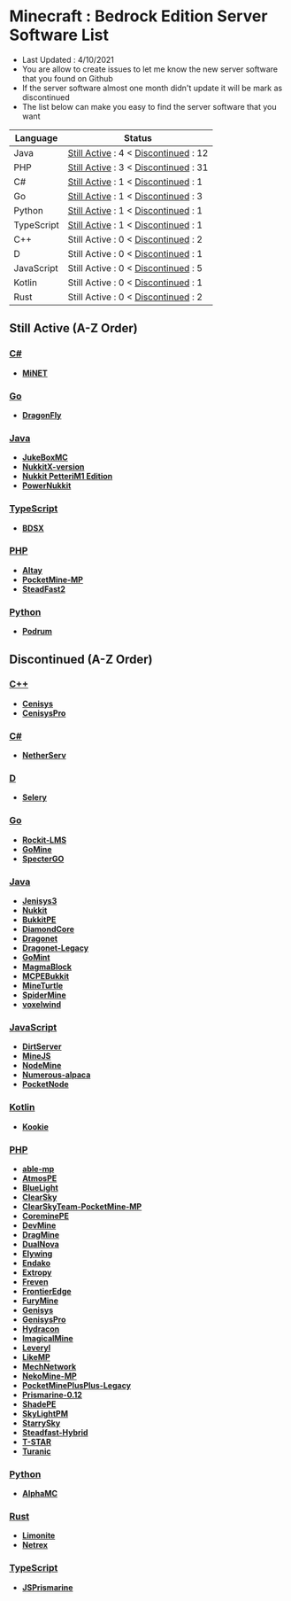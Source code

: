 
# Minecraft : Bedrock Edition Server Software List
  - Last Updated : 4/10/2021
  - You are allow to create issues to let me know the new server software that you found on Github
  - If the server software almost one month didn't update it will be mark as discontinued
  - The list below can make you easy to find the server software that you want 
  
| Language | Status |
| ------ | ------ |
| Java | [Still Active](https://github.com/xinghao2003/MCPE-ServerSoftware-List/blob/master/README.md#java) : 4 < [Discontinued](https://github.com/xinghao2003/MCPE-ServerSoftware-List/blob/master/README.md#java-1) : 12 |
| PHP | [Still Active](https://github.com/xinghao2003/MCPE-ServerSoftware-List/blob/master/README.md#php) : 3 < [Discontinued](https://github.com/xinghao2003/MCPE-ServerSoftware-List/blob/master/README.md#php-1) : 31 |
| C# | [Still Active](https://github.com/xinghao2003/MCPE-ServerSoftware-List/blob/master/README.md#c) : 1 < [Discontinued](https://github.com/xinghao2003/MCPE-ServerSoftware-List/blob/master/README.md#c-1) : 1 |
| Go | [Still Active](https://github.com/xinghao2003/MCPE-ServerSoftware-List/blob/master/README.md#go) : 1 < [Discontinued](https://github.com/xinghao2003/MCPE-ServerSoftware-List/blob/master/README.md#go-1) : 3 |
| Python | [Still Active](https://github.com/xinghao2003/MCPE-ServerSoftware-List/blob/master/README.md#python) : 1 < [Discontinued](https://github.com/xinghao2003/MCPE-ServerSoftware-List/blob/master/README.md#python-1) : 1 |
| TypeScript | [Still Active](https://github.com/xinghao2003/MCPE-ServerSoftware-List/blob/master/README.md#typescript) : 1 < [Discontinued](https://github.com/xinghao2003/MCPE-ServerSoftware-List/blob/master/README.md#typescript-1) : 1 |
| C++ | Still Active : 0 < [Discontinued](https://github.com/xinghao2003/MCPE-ServerSoftware-List/blob/master/README.md#c-2) : 2 |
| D | Still Active : 0 < [Discontinued](https://github.com/xinghao2003/MCPE-ServerSoftware-List/blob/master/README.md#d) : 1 |
| JavaScript | Still Active : 0 < [Discontinued](https://github.com/xinghao2003/MCPE-ServerSoftware-List/blob/master/README.md#javascript) : 5 |
| Kotlin | Still Active : 0 < [Discontinued](https://github.com/xinghao2003/MCPE-ServerSoftware-List/blob/master/README.md#kotlin) : 1 |
| Rust | Still Active : 0 < [Discontinued](https://github.com/xinghao2003/MCPE-ServerSoftware-List/blob/master/README.md#rust) : 2 |

## Still Active (A-Z Order)

### [C#](https://github.com/xinghao2003/MCPE-ServerSoftware-List/blob/master/README.md#minecraft--bedrock-edition-server-software-list)
* __[MiNET](https://github.com/NiclasOlofsson/MiNET)__

### [Go](https://github.com/xinghao2003/MCPE-ServerSoftware-List/blob/master/README.md#minecraft--bedrock-edition-server-software-list)
* __[DragonFly](https://github.com/df-mc/dragonfly)__

### [Java](https://github.com/xinghao2003/MCPE-ServerSoftware-List/blob/master/README.md#minecraft--bedrock-edition-server-software-list)
* __[JukeBoxMC](https://github.com/LucGamesYT/JukeboxMC)__
* __[NukkitX-version](https://github.com/NukkitX/Nukkit)__
* __[Nukkit PetteriM1 Edition](https://github.com/PetteriM1/NukkitPetteriM1Edition)__
* __[PowerNukkit](https://github.com/PowerNukkit/PowerNukkit)__

### [TypeScript](https://github.com/xinghao2003/MCPE-ServerSoftware-List/blob/master/README.md#minecraft--bedrock-edition-server-software-list)
* __[BDSX](https://github.com/bdsx/bdsx)__

### [PHP](https://github.com/xinghao2003/MCPE-ServerSoftware-List/blob/master/README.md#minecraft--bedrock-edition-server-software-list)
* __[Altay](https://github.com/TuranicTeam/Altay)__
* __[PocketMine-MP](https://github.com/pmmp/PocketMine-MP)__
* __[SteadFast2](https://github.com/Hydreon/Steadfast2)__

### [Python](https://github.com/xinghao2003/MCPE-ServerSoftware-List/blob/master/README.md#minecraft--bedrock-edition-server-software-list)
* __[Podrum](https://github.com/Podrum/Podrum)__

## Discontinued (A-Z Order)

### [C++](https://github.com/xinghao2003/MCPE-ServerSoftware-List/blob/master/README.md#minecraft--bedrock-edition-server-software-list)
* __[Cenisys](https://github.com/iTXTech/Cenisys)__
* __[CenisysPro](https://github.com/GenisysPro/CenisysPro)__

### [C#](https://github.com/xinghao2003/MCPE-ServerSoftware-List/blob/master/README.md#minecraft--bedrock-edition-server-software-list)
* __[NetherServ](https://github.com/protosleep/NetherServ)__

### [D](https://github.com/xinghao2003/MCPE-ServerSoftware-List/blob/master/README.md#minecraft--bedrock-edition-server-software-list)
* __[Selery](https://github.com/sel-project/selery)__

### [Go](https://github.com/xinghao2003/MCPE-ServerSoftware-List/blob/master/README.md#minecraft--bedrock-edition-server-software-list)
* __[Rockit-LMS](https://github.com/cr0sh/Rockit-LMS)__
* __[GoMine](https://github.com/Irmine/GoMine)__
* __[SpecterGO](https://github.com/SpecterTeam/SpecterGO)__

### [Java](https://github.com/xinghao2003/MCPE-ServerSoftware-List/blob/master/README.md#minecraft--bedrock-edition-server-software-list)
* __[Jenisys3](https://github.com/FrontierDevs/Jenisys3)__
* __[Nukkit](https://github.com/Nukkit/Nukkit)__
* __[BukkitPE](https://github.com/BukkitPE/BukkitPE)__
* __[DiamondCore](https://github.com/DRAGKILLS/DiamondCore)__
* __[Dragonet](https://github.com/DragonetMC/Dragonet)__
* __[Dragonet-Legacy](https://github.com/DragonetMC/Dragonet-Legacy)__
* __[GoMint](https://github.com/GoMint/GoMint)__
* __[MagmaBlock](https://github.com/PrismarineMC/MagmaBlock)__
* __[MCPEBukkit](https://github.com/MCPEBukkit/MCPEBukkit)__
* __[MineTurtle](https://github.com/MCPEBukkit/MineTurtle)__
* __[SpiderMine](https://github.com/QuantumWorks/SpiderMine)__
* __[voxelwind](https://github.com/voxelwind/voxelwind)__

### [JavaScript](https://github.com/xinghao2003/MCPE-ServerSoftware-List/blob/master/README.md#minecraft--bedrock-edition-server-software-list)
* __[DirtServer](https://github.com/Falkirks/DirtServer)__
* __[MineJS](https://github.com/organization/MineJS)__
* __[NodeMine](https://github.com/NodeMine/NodeMine)__
* __[Numerous-alpaca](https://github.com/numerous-alpaca/numerous-alpaca)__
* __[PocketNode](https://github.com/PocketNode/PocketNode)__

### [Kotlin](https://github.com/xinghao2003/MCPE-ServerSoftware-List/blob/master/README.md#minecraft--bedrock-edition-server-software-list)
* __[Kookie](https://github.com/organization/Kookie)__

### [PHP](https://github.com/xinghao2003/MCPE-ServerSoftware-List/blob/master/README.md#minecraft--bedrock-edition-server-software-list)
* __[able-mp](https://github.com/AbleUnion/able-mp)__
* __[AtmosPE](https://github.com/AtmosPE/AtmosPE)__
* __[BlueLight](https://github.com/BlueLightJapan/BlueLight)__
* __[ClearSky](https://github.com/ClearSkyTeam/ClearSky)__
* __[ClearSkyTeam-PocketMine-MP](https://github.com/ClearSkyTeam/PocketMine-MP)__
* __[CoreminePE](https://github.com/starfury1927/CoreminePE)__
* __[DevMine](https://github.com/MineCode-Devs/DevMine)__
* __[DragMine](https://github.com/DragMineTeam/DragMine)__
* __[DualNova](https://github.com/DualNova-Team/DualNova)__
* __[Elywing](https://github.com/H4PM/Elywing)__
* __[Endako](https://github.com/LeronDoesGM/Endako)__
* __[Extropy](https://github.com/ConflictPE/Extropy)__
* __[Freven](https://github.com/FrevenTeam/Freven)__
* __[FrontierEdge](https://github.com/FrontierDevs/FrontierEdge)__
* __[FuryMine](https://github.com/XFuryMCPE/FuryMine)__
* __[Genisys](https://github.com/iTXTech/Genisys)__
* __[GenisysPro](https://github.com/GenisysPro/GenisysPro)__
* __[Hydracon](https://github.com/E-DevPM/Hydracon)__
* __[ImagicalMine](https://github.com/ImagicalMine/ImagicalMine)__
* __[Leveryl](https://github.com/LeverylTeam/Leveryl)__
* __[LikeMP](https://github.com/LikeMP-BE/LikeMP)__
* __[MechNetwork](https://github.com/MechRalph04/MechNetwork)__
* __[NekoMine-MP](https://github.com/Nekiechan/NekoMine-MP)__
* __[PocketMinePlusPlus-Legacy](https://github.com/PrismarineMC/PocketMinePlusPlus-Legacy)__
* __[Prismarine-0.12](https://github.com/PrismarineMC/Prismarine-0.12)__
* __[ShadePE](https://github.com/ExplodingPE/ShadePE)__
* __[SkyLightPM](https://github.com/SkyLightMCPE/SkyLightPM)__
* __[StarrySky](https://github.com/StarrySky-PE/StarrySky)__
* __[Steadfast-Hybrid](https://github.com/yungtechboy1/Steadfast-Hybrid)__
* __[T-STAR](https://github.com/TaleStar/T-STAR)__
* __[Turanic](https://github.com/TuranicTeam/Turanic)__

### [Python](https://github.com/xinghao2003/MCPE-ServerSoftware-List/blob/master/README.md#minecraft--bedrock-edition-server-software-list)
* __[AlphaMC](https://github.com/Suppert/AlphaMC)__

### [Rust](https://github.com/xinghao2003/MCPE-ServerSoftware-List/blob/master/README.md#minecraft--bedrock-edition-server-software-list)
* __[Limonite](https://github.com/iTXTech/limonite)__
 * __[Netrex](https://github.com/NetrexMC/Netrex)__

### [TypeScript](https://github.com/xinghao2003/MCPE-ServerSoftware-List/blob/master/README.md#minecraft--bedrock-edition-server-software-list)
* __[JSPrismarine](https://github.com/JSPrismarine/JSPrismarine)__
